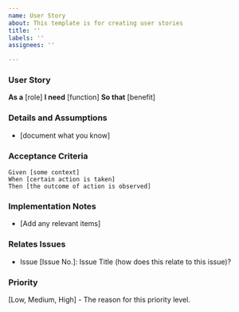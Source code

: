 ```yaml
---
name: User Story
about: This template is for creating user stories
title: ''
labels: ''
assignees: ''

---
```


### User Story

**As a** [role]
 **I need** [function]
 **So that** [benefit]

### Details and Assumptions

+ [document what you know]

### Acceptance Criteria

 ```gherkin
 Given [some context]
 When [certain action is taken]
 Then [the outcome of action is observed]
 ```

### Implementation Notes

+ [Add any relevant items]

### Relates Issues

+ Issue [Issue No.]: Issue Title (how does this relate to this issue)?

### Priority

[Low, Medium, High] - The reason for this priority level.
